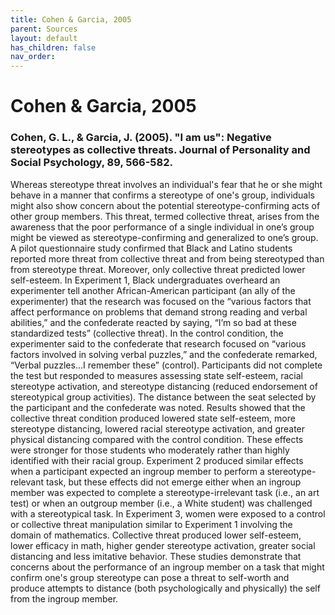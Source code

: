 ```yaml
---
title: Cohen & Garcia, 2005
parent: Sources
layout: default
has_children: false
nav_order: 
---
```


# Cohen & Garcia, 2005

### Cohen, G. L., & Garcia, J. (2005). "I am us": Negative stereotypes as collective threats. Journal of Personality and Social Psychology, 89, 566-582.

Whereas stereotype threat involves an individual's fear that he or she might behave in a manner that confirms a stereotype of one's group, individuals might also show concern about the potential stereotype-confirming acts of other group members. This threat, termed collective threat, arises from the awareness that the poor performance of a single individual in one’s group might be viewed as stereotype-confirming and generalized to one’s group. A pilot questionnaire study confirmed that Black and Latino students reported more threat from collective threat and from being stereotyped than from stereotype threat. Moreover, only collective threat predicted lower self-esteem. In Experiment 1, Black undergraduates overheard an experimenter tell another African-American participant (an ally of the experimenter) that the research was focused on the “various factors that affect performance on problems that demand strong reading and verbal abilities,” and the confederate reacted by saying, “I’m so bad at these standardized tests” (collective threat). In the control condition, the experimenter said to the confederate that research focused on “various factors involved in solving verbal puzzles,” and the confederate remarked, “Verbal puzzles...I remember these” (control). Participants did not complete the test but responded to measures assessing state self-esteem, racial stereotype activation, and stereotype distancing (reduced endorsement of stereotypical group activities). The distance between the seat selected by the participant and the confederate was noted. Results showed that the collective threat condition produced lowered state self-esteem, more stereotype distancing, lowered racial stereotype activation, and greater physical distancing compared with the control condition. These effects were stronger for those students who moderately rather than highly identified with their racial group. Experiment 2 produced similar effects when a participant expected an ingroup member to perform a stereotype-relevant task, but these effects did not emerge either when an ingroup member was expected to complete a stereotype-irrelevant task (i.e., an art test) or when an outgroup member (i.e., a White student) was challenged with a stereotypical task. In Experiment 3, women were exposed to a control or collective threat manipulation similar to Experiment 1 involving the domain of mathematics. Collective threat produced lower self-esteem, lower efficacy in math, higher gender stereotype activation, greater social distancing and less imitative behavior. These studies demonstrate that concerns about the performance of an ingroup member on a task that might confirm one's group stereotype can pose a threat to self-worth and produce attempts to distance (both psychologically and physically) the self from the ingroup member.
